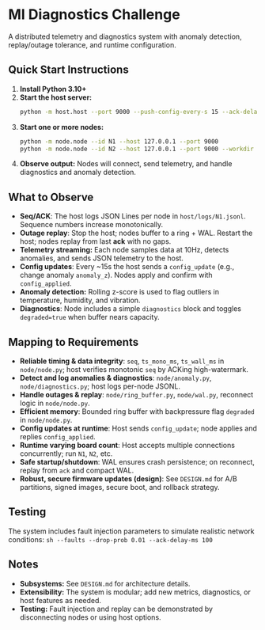 
# MI Diagnostics Challenge
A distributed telemetry and diagnostics system with anomaly detection, replay/outage tolerance, and runtime configuration.

## Quick Start Instructions

1. **Install Python 3.10+** 
2. **Start the host server:**
	```sh
	python -m host.host --port 9000 --push-config-every-s 15 --ack-delay-ms 50 --faults --drop-prob 0.01
	```
3. **Start one or more nodes:**
	```sh
	python -m node.node --id N1 --host 127.0.0.1 --port 9000
	python -m node.node --id N2 --host 127.0.0.1 --port 9000 --workdir ./node2_data
	```
4. **Observe output:** Nodes will connect, send telemetry, and handle diagnostics and anomaly detection.

## What to Observe
- **Seq/ACK**: The host logs JSON Lines per node in `host/logs/N1.jsonl`. Sequence numbers increase monotonically.
- **Outage replay**: Stop the host; nodes buffer to a ring + WAL. Restart the host; nodes replay from last **ack** with no gaps.
- **Telemetry streaming:** Each node samples data at 10Hz, detects anomalies, and sends JSON telemetry to the host.
- **Config updates**: Every ~15s the host sends a `config_update` (e.g., change anomaly `anomaly_z`). Nodes apply and confirm with `config_applied`.
- **Anomaly detection:** Rolling z-score is used to flag outliers in temperature, humidity, and vibration.
- **Diagnostics**: Node includes a simple `diagnostics` block and toggles `degraded=true` when buffer nears capacity.

## Mapping to Requirements
- **Reliable timing & data integrity**: `seq`, `ts_mono_ms`, `ts_wall_ms` in `node/node.py`; host verifies monotonic `seq` by ACKing high-watermark.
- **Detect and log anomalies & diagnostics**: `node/anomaly.py`, `node/diagnostics.py`; host logs per-node JSONL.
- **Handle outages & replay**: `node/ring_buffer.py`, `node/wal.py`, reconnect logic in `node/node.py`.
- **Efficient memory**: Bounded ring buffer with backpressure flag `degraded` in `node/node.py`.
- **Config updates at runtime**: Host sends `config_update`; node applies and replies `config_applied`.
- **Runtime varying board count**: Host accepts multiple connections concurrently; run `N1`, `N2`, etc.
- **Safe startup/shutdown**: WAL ensures crash persistence; on reconnect, replay from `ack` and compact WAL.
- **Robust, secure firmware updates (design)**: See `DESIGN.md` for A/B partitions, signed images, secure boot, and rollback strategy.

## Testing
The system includes fault injection parameters to simulate realistic network conditions:
	```sh
	--faults --drop-prob 0.01 --ack-delay-ms 100
	```

## Notes
- **Subsystems:** See `DESIGN.md` for architecture details.
- **Extensibility:** The system is modular; add new metrics, diagnostics, or host features as needed.
- **Testing:** Fault injection and replay can be demonstrated by disconnecting nodes or using host options.
